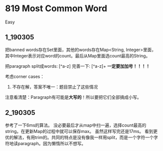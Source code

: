 # 819 Most Common Word
Easy

## 1_190305
把banned words存在Set里面，其他的words存在Map<String, Integer>里面，其中Integer表示对应word的count。最后从Map里面选count最高的String。

把paragraph split成words: [^a-z]
完善一下: [^a-z]+ **一定要加加号！！！！**

考虑corner cases：
1. 不存在解，答案不唯一：题目禁止了这些情况

注意看清楚：Paragraph有可能是**大写的**！所以要把它们全部搞成小写。

## 2_190305
参考了一下6ms的算法。
没必要最后才从map中扫一遍，选择count最高的string。在更新Map的过程中就可以保存max。
虽然这样写完还是17ms。
看到更优的解法，有用trim的。共同的特点是没有像我一样用split，而是一个字符一个字符地读paragraph。因为懒惰所以不想写。